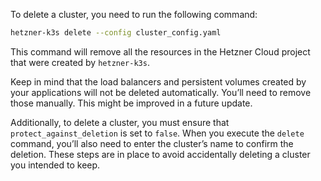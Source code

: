 To delete a cluster, you need to run the following command:

```bash
hetzner-k3s delete --config cluster_config.yaml
```

This command will remove all the resources in the Hetzner Cloud project that were created by `hetzner-k3s`.

Keep in mind that the load balancers and persistent volumes created by your applications will not be deleted automatically. You’ll need to remove those manually. This might be improved in a future update.

Additionally, to delete a cluster, you must ensure that `protect_against_deletion` is set to `false`. When you execute the `delete` command, you’ll also need to enter the cluster’s name to confirm the deletion. These steps are in place to avoid accidentally deleting a cluster you intended to keep.
